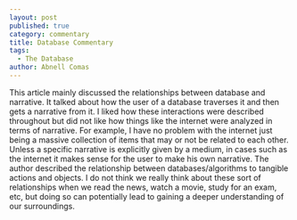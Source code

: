 ```yaml
---
layout: post
published: true
category: commentary
title: Database Commentary
tags:
  - The Database
author: Abnell Comas
---
```


This article mainly discussed the relationships between database and narrative. It talked about how the user of a database traverses it and then gets a narrative from it. I liked how these interactions were described throughout but did not like how things like the internet were analyzed in terms of narrative. For example, I have no problem with the internet just being a massive collection of items that may or not be related to each other. Unless a specific narrative is explicitly given by a medium, in cases such as the internet it makes sense for the user to make his own narrative. The author described the relationship between databases/algorithms to tangible actions and objects. I do not think we really think about these sort of relationships when we read the news, watch a movie, study for an exam, etc, but doing so can potentially lead to gaining a deeper understanding of our surroundings.